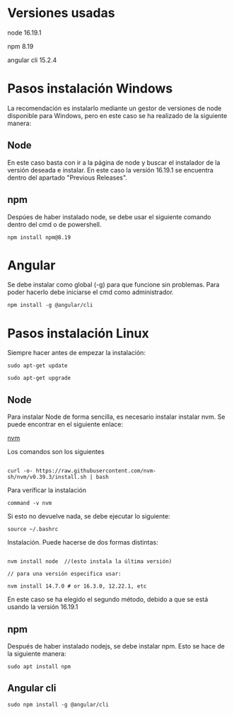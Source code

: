 # Versiones usadas

node 16.19.1

npm 8.19

angular cli 15.2.4

# Pasos instalación Windows
La recomendación es instalarlo mediante un gestor de versiones de node disponible para Windows, pero en este caso se ha realizado de la siguiente manera:

## Node
En este caso basta con ir a la página de node y buscar el instalador de la versión deseada e instalar.
En este caso la versión 16.19.1 se encuentra dentro del apartado "Previous Releases".

## npm

Despúes de haber instalado node, se debe usar el siguiente comando dentro del cmd o de powershell.

`npm install npm@8.19`


# Angular
Se debe instalar como global (-g) para que funcione sin problemas. Para poder hacerlo debe iniciarse el cmd como administrador.

`npm install -g @angular/cli`

# Pasos instalación Linux

Siempre hacer antes de empezar la instalación:

`sudo apt-get update`

`sudo apt-get upgrade`
## Node

Para instalar Node de forma sencilla, es necesario instalar instalar nvm. Se puede encontrar en el siguiente enlace:

[nvm](https://github.com/nvm-sh/nvm)

Los comandos son los siguientes

````

curl -o- https://raw.githubusercontent.com/nvm-sh/nvm/v0.39.3/install.sh | bash
````

Para verificar la instalación

`command -v nvm`

Si esto no devuelve nada, se debe ejecutar lo siguiente:

`source ~/.bashrc`

Instalación. Puede hacerse de dos formas distintas:

```

nvm install node  //(esto instala la última versión)

// para una versión especifica usar:

nvm install 14.7.0 # or 16.3.0, 12.22.1, etc
```

En este caso se ha elegido el segundo método, debido a que se está usando la versión 16.19.1


## npm

Después de haber instalado nodejs, se debe instalar npm. Esto se hace de la siguiente manera:

`sudo apt install npm`

## Angular cli

`sudo npm install -g @angular/cli`